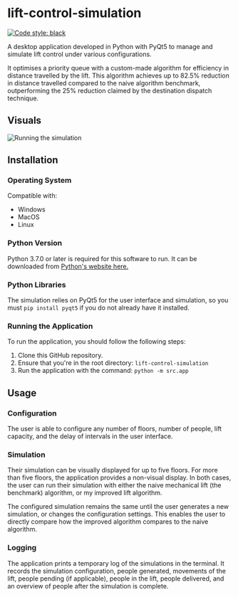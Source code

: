 # lift-control-simulation

[![Code style: black](https://img.shields.io/badge/code%20style-black-000000.svg)](https://github.com/psf/black)

A desktop application developed in Python with PyQt5 to manage and simulate lift
control under various configurations.

It optimises a priority queue with a custom-made algorithm for efficiency in
distance travelled by the lift. This algorithm achieves up to 82.5% reduction in
distance travelled compared to the naive algorithm benchmark, outperforming the
25% reduction claimed by the destination dispatch technique.

## Visuals

![Running the simulation](https://i.imgur.com/K6YzssY.gif)

## Installation

### Operating System

Compatible with:

- Windows
- MacOS
- Linux

### Python Version

Python 3.7.0 or later is required for this software to run. It can be downloaded
from [Python's website here.](https://www.python.org/getit/)

### Python Libraries

The simulation relies on PyQt5 for the user interface and simulation, so you
must `pip install pyqt5` if you do not already have it installed.

### Running the Application

To run the application, you should follow the following steps:

1. Clone this GitHub repository.
2. Ensure that you're in the root directory: `lift-control-simulation`
3. Run the application with the command: `python -m src.app`

## Usage

### Configuration

The user is able to configure any number of floors, number of people, lift
capacity, and the delay of intervals in the user interface.

### Simulation

Their simulation can be visually displayed for up to five floors. For more than
five floors, the application provides a non-visual display. In both cases, the
user can run their simulation with either the naive mechanical lift (the
benchmark) algorithm, or my improved lift algorithm.

The configured simulation remains the same until the user generates a new
simulation, or changes the configuration settings. This enables the user to
directly compare how the improved algorithm compares to the naive algorithm.

### Logging

The application prints a temporary log of the simulations in the terminal. It
records the simulation configuration, people generated, movements of the lift,
people pending (if applicable), people in the lift, people delivered, and an
overview of people after the simulation is complete.
